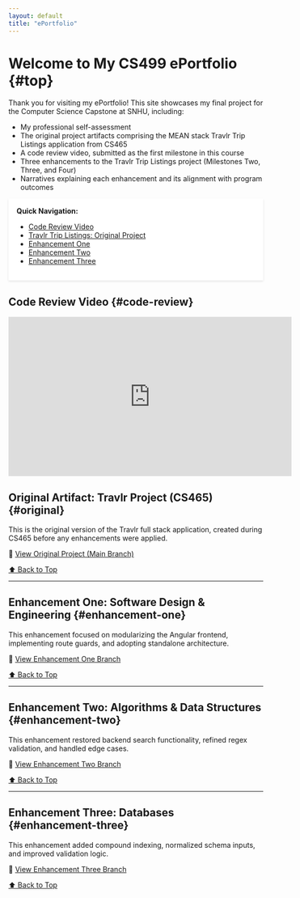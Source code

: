 ```yaml
---
layout: default
title: "ePortfolio"
---
```


# Welcome to My CS499 ePortfolio {#top}

Thank you for visiting my ePortfolio! This site showcases my final project for the Computer Science Capstone at SNHU, including:

- My professional self-assessment
- The original project artifacts comprising the MEAN stack Travlr Trip Listings application from CS465
- A code review video, submitted as the first milestone in this course
- Three enhancements to the Travlr Trip Listings project (Milestones Two, Three, and Four)
- Narratives explaining each enhancement and its alignment with program outcomes

<!-- 🔗 Sticky Quick Navigation -->
<div style="position: sticky; top: 0; background-color: white; padding: 1rem; z-index: 1000; box-shadow: 0 2px 4px rgba(0,0,0,0.1);">
  <strong>Quick Navigation:</strong>
  <ul>
    <li><a href="#code-review">Code Review Video</a></li>
    <li><a href="#original">Travlr Trip Listings: Original Project</a></li>
    <li><a href="#enhancement-one">Enhancement One</a></li>
    <li><a href="#enhancement-two">Enhancement Two</a></li>
    <li><a href="#enhancement-three">Enhancement Three</a></li>
  </ul>
</div>

## Code Review Video {#code-review}

<iframe width="560" height="315" src="https://www.youtube.com/embed/OFDothTvoj4" title="Travlr Project Code Review" frameborder="0" allowfullscreen></iframe>

## Original Artifact: Travlr Project (CS465) {#original}

This is the original version of the Travlr full stack application, created during CS465 before any enhancements were applied.

🔗 <a href="https://github.com/joselgarza/cs465-fullstack/tree/main" target="_blank">View Original Project (Main Branch)</a>

[⬆️ Back to Top](#top)

---

## Enhancement One: Software Design & Engineering {#enhancement-one}

This enhancement focused on modularizing the Angular frontend, implementing route guards, and adopting standalone architecture.

🔗 <a href="https://github.com/joselgarza/cs465-fullstack/tree/enhancement-one" target="_blank">View Enhancement One Branch</a>

[⬆️ Back to Top](#top)

---

## Enhancement Two: Algorithms & Data Structures {#enhancement-two}

This enhancement restored backend search functionality, refined regex validation, and handled edge cases.

🔗 <a href="https://github.com/joselgarza/cs465-fullstack/tree/enhancement-two" target="_blank">View Enhancement Two Branch</a>

[⬆️ Back to Top](#top)

---

## Enhancement Three: Databases {#enhancement-three}

This enhancement added compound indexing, normalized schema inputs, and improved validation logic.

🔗 <a href="https://github.com/joselgarza/cs465-fullstack/tree/enhancement-three" target="_blank">View Enhancement Three Branch</a>

[⬆️ Back to Top](#top)

